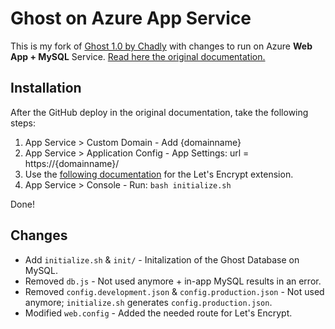 # Ghost on Azure App Service

This is my fork of [Ghost 1.0 by Chadly](https://github.com/chadly/ghost) with changes to run on Azure **Web App + MySQL** Service. [Read here the original documentation.](https://www.chadly.net/ghost-on-azure/)

## Installation

After the GitHub deploy in the original documentation, take the following steps:
1. App Service > Custom Domain - Add {domainname}
2. App Service > Application Config - App Settings: url = https://{domainname}/
3. Use the [following documentation](https://github.com/sjkp/letsencrypt-siteextension/wiki/How-to-install) for the Let's Encrypt extension.
4. App Service > Console - Run: `bash initialize.sh`

Done!

## Changes

* Add `initialize.sh` & `init/` - Initalization of the Ghost Database on MySQL.
* Removed `db.js` - Not used anymore + in-app MySQL results in an error.
* Removed `config.development.json` & `config.production.json` - Not used anymore; `initialize.sh` generates `config.production.json`.
* Modified `web.config` - Added the needed route for Let's Encrypt.